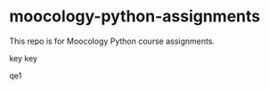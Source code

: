 moocology-python-assignments
============================

This repo is for Moocology Python course assignments.

key
key

qe1
